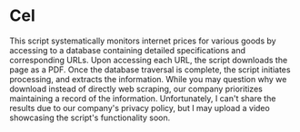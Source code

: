 # Cel

This script systematically monitors internet prices for various goods by accessing to a database containing detailed specifications and corresponding URLs. Upon accessing each URL, the script downloads the page as a PDF. Once the database traversal is complete, the script initiates processing, and extracts the information. While you may question why we download instead of directly web scraping, our company prioritizes maintaining a record of the information. Unfortunately, I can't share the results due to our company's privacy policy, but I may upload a video showcasing the script's functionality soon.
